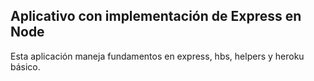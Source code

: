 ## Aplicativo con implementación de Express en Node

Esta aplicación maneja fundamentos en express, hbs, helpers y heroku básico.
